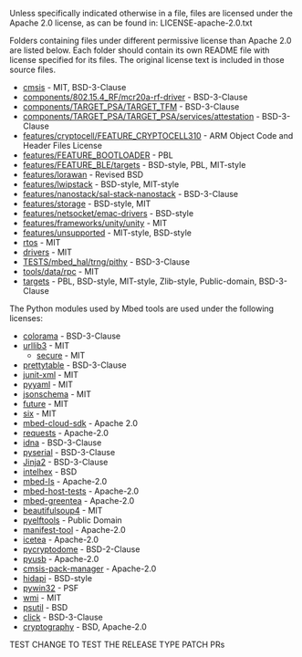 Unless specifically indicated otherwise in a file, files are licensed under the Apache 2.0 license,
as can be found in: LICENSE-apache-2.0.txt

Folders containing files under different permissive license than Apache 2.0 are listed below. Each folder should contain its own README file with license specified for its files. The original license text is included in those source files.

- [cmsis](./cmsis) - MIT, BSD-3-Clause
- [components/802.15.4_RF/mcr20a-rf-driver](./components/802.15.4_RF/mcr20a-rf-driver) - BSD-3-Clause
- [components/TARGET_PSA/TARGET_TFM](./components/TARGET_PSA/TARGET_TFM) - BSD-3-Clause
- [components/TARGET_PSA/TARGET_PSA/services/attestation](./components/TARGET_PSA/services/attestation) - BSD-3-Clause
- [features/cryptocell/FEATURE_CRYPTOCELL310](./features/cryptocell/FEATURE_CRYPTOCELL310) - ARM Object Code and Header Files License
- [features/FEATURE_BOOTLOADER](./features/FEATURE_BOOTLOADER) - PBL
- [features/FEATURE_BLE/targets](./features/FEATURE_BLE/targets) - BSD-style, PBL, MIT-style
- [features/lorawan](./features/lorawan) - Revised BSD
- [features/lwipstack](./features/lwipstack) - BSD-style, MIT-style
- [features/nanostack/sal-stack-nanostack](./features/nanostack/sal-stack-nanostack) - BSD-3-Clause
- [features/storage](./features/storage) - BSD-style, MIT
- [features/netsocket/emac-drivers](./features/netsocket/emac-drivers) - BSD-style
- [features/frameworks/unity/unity](./features/frameworks/unity/unity) - MIT
- [features/unsupported](./features/unsupported) - MIT-style, BSD-style
- [rtos](./rtos) - MIT
- [drivers](./drivers) - MIT
- [TESTS/mbed_hal/trng/pithy](./TESTS/mbed_hal/trng/pithy) - BSD-3-Clause
- [tools/data/rpc](./tools/data/rpc) - MIT
- [targets](./targets) - PBL, BSD-style, MIT-style, Zlib-style, Public-domain, BSD-3-Clause

The Python modules used by Mbed tools are used under the following licenses:

- [colorama](https://pypi.org/project/colorama) - BSD-3-Clause
- [urllib3](https://pypi.org/project/urllib3) - MIT
   - [secure](https://pypi.org/project/secure) - MIT
- [prettytable](https://pypi.org/project/prettytable) - BSD-3-Clause
- [junit-xml](https://pypi.org/project/junit-xml) - MIT
- [pyyaml](https://pypi.org/project/pyyaml) - MIT
- [jsonschema](https://pypi.org/project/jsonschema) - MIT
- [future](https://pypi.org/project/future) - MIT
- [six](https://pypi.org/project/six) - MIT
- [mbed-cloud-sdk](https://pypi.org/project/mbed-cloud-sdk) - Apache 2.0
- [requests](https://pypi.org/project/requests) - Apache-2.0
- [idna](https://pypi.org/project/idna) - BSD-3-Clause
- [pyserial](https://pypi.org/project/pyserial) - BSD-3-Clause
- [Jinja2](https://pypi.org/project/Jinja2) - BSD-3-Clause
- [intelhex](https://pypi.org/project/intelhex) - BSD
- [mbed-ls](https://pypi.org/project/mbed-ls) - Apache-2.0
- [mbed-host-tests](https://pypi.org/project/mbed-host-tests) - Apache-2.0
- [mbed-greentea](https://pypi.org/project/mbed-greentea) - Apache-2.0
- [beautifulsoup4](https://pypi.org/project/beautifulsoup4) - MIT
- [pyelftools](https://pypi.org/project/pyelftools) - Public Domain
- [manifest-tool](https://pypi.org/project/manifest-tool) - Apache-2.0
- [icetea](https://pypi.org/project/icetea) - Apache-2.0
- [pycryptodome](https://pypi.org/project/pycryptodome) - BSD-2-Clause
- [pyusb](https://pypi.org/project/pyusb/) - Apache-2.0
- [cmsis-pack-manager](https://pypi.org/project/cmsis-pack-manager) - Apache-2.0
- [hidapi](https://pypi.org/project/hidapi/) - BSD-style
- [pywin32](https://pypi.org/project/pywin32/) - PSF
- [wmi](https://pypi.org/project/WMI/) - MIT
- [psutil](https://pypi.org/project/psutil/) - BSD
- [click](https://pypi.org/project/click/) - BSD-3-Clause
- [cryptography](https://pypi.org/project/cryptography/) - BSD, Apache-2.0

TEST CHANGE TO TEST THE RELEASE TYPE PATCH PRs
